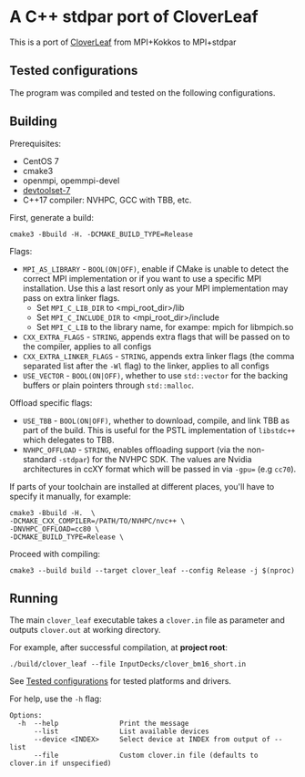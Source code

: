 # A C++ stdpar port of CloverLeaf

This is a port of [CloverLeaf](https://github.com/UoB-HPC/cloverleaf_kokkos) from MPI+Kokkos to
MPI+stdpar

## Tested configurations

The program was compiled and tested on the following configurations.

## Building

Prerequisites:

* CentOS 7
* cmake3
* openmpi, opemmpi-devel
* [devtoolset-7](https://www.softwarecollections.org/en/scls/rhscl/devtoolset-7/)
* C++17 compiler: NVHPC, GCC with TBB, etc.

First, generate a build:

    cmake3 -Bbuild -H. -DCMAKE_BUILD_TYPE=Release  

Flags:

* `MPI_AS_LIBRARY` - `BOOL(ON|OFF)`, enable if CMake is unable to detect the correct MPI
  implementation or if you want to use a specific MPI installation. Use this a last resort only as
  your MPI implementation may pass on extra linker flags.
    * Set `MPI_C_LIB_DIR` to  <mpi_root_dir>/lib
    * Set `MPI_C_INCLUDE_DIR` to  <mpi_root_dir>/include
    * Set `MPI_C_LIB` to the library name, for exampe: mpich for libmpich.so
* `CXX_EXTRA_FLAGS` - `STRING`, appends extra flags that will be passed on to the compiler, applies
  to all configs
* `CXX_EXTRA_LINKER_FLAGS` - `STRING`, appends extra linker flags (the comma separated list after
  the `-Wl` flag) to the linker, applies to all configs
* `USE_VECTOR` - `BOOL(ON|OFF)`, whether to use `std::vector` for the backing buffers or plain
  pointers through `std::malloc`.

Offload specific flags:

* `USE_TBB` - `BOOL(ON|OFF)`, whether to download, compile, and link TBB as part of the build. This
  is useful for the PSTL implementation of `libstdc++` which delegates to TBB.
* `NVHPC_OFFLOAD` - `STRING`, enables offloading support (via the non-standard `-stdpar`) for the
  NVHPC SDK. The values are Nvidia architectures in ccXY format which will be passed in
  via `-gpu=` (e.g `cc70`).

If parts of your toolchain are installed at different places, you'll have to specify it manually,
for example:

    cmake3 -Bbuild -H.  \
    -DCMAKE_CXX_COMPILER=/PATH/TO/NVHPC/nvc++ \
    -DNVHPC_OFFLOAD=cc80 \  
    -DCMAKE_BUILD_TYPE=Release \

Proceed with compiling:

    cmake3 --build build --target clover_leaf --config Release -j $(nproc)

## Running

The main `clover_leaf` executable takes a `clover.in` file as parameter and outputs `clover.out` at
working directory.

For example, after successful compilation, at **project root**:

    ./build/clover_leaf --file InputDecks/clover_bm16_short.in

See [Tested configurations](#tested-configurations) for tested platforms and drivers.

For help, use the `-h` flag:

```
Options:
  -h  --help               Print the message
      --list               List available devices
      --device <INDEX>     Select device at INDEX from output of --list
      --file               Custom clover.in file (defaults to clover.in if unspecified)
```

